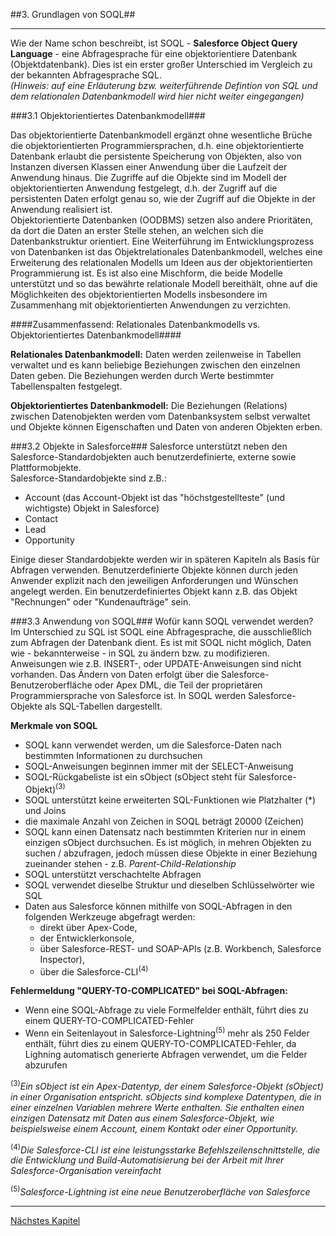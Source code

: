 ##3. Grundlagen von SOQL##
__________
Wie der Name schon beschreibt, ist SOQL - **Salesforce Object Query Language** - eine Abfragesprache für eine objektorientiere Datenbank (Objektdatenbank). Dies ist ein erster großer Unterschied im Vergleich zu der bekannten Abfragesprache SQL.   
*(Hinweis: auf eine Erläuterung bzw. weiterführende Defintion von SQL und dem relationalen Datenbankmodell wird hier nicht weiter eingegangen)*  

###3.1 Objektorientiertes Datenbankmodell###

Das objektorientierte Datenbankmodell ergänzt ohne wesentliche Brüche die objektorientierten Programmiersprachen, d.h. eine objektorientierte Datenbank erlaubt die persistente Speicherung von Objekten, also von Instanzen diversen Klassen einer Anwendung über die Laufzeit der Anwendung hinaus. Die Zugriffe auf die Objekte sind im Modell der objektorientierten Anwendung festgelegt, d.h. der Zugriff auf die persistenten Daten erfolgt genau so, wie der Zugriff auf die Objekte in der Anwendung realisiert ist.  
Objektorientierte Datenbanken (OODBMS) setzen also andere Prioritäten, da dort die Daten an erster Stelle stehen, an welchen sich die Datenbankstruktur orientiert.
Eine Weiterführung im Entwicklungsprozess von Datenbanken ist das Objektrelationales Datenbankmodell, welches eine Erweiterung des relationalen Modells um Ideen aus der objektorientierten Programmierung ist. Es ist also eine Mischform, die beide Modelle unterstützt und so das bewährte relationale Modell bereithält, ohne auf die Möglichkeiten des objektorientierten Modells insbesondere im Zusammenhang mit objektorientierten Anwendungen zu verzichten.

####Zusammenfassend: Relationales Datenbankmodells vs. Objektorientiertes Datenbankmodell####

**Relationales Datenbankmodell:** Daten werden zeilenweise in Tabellen verwaltet und es kann beliebige Beziehungen zwischen den einzelnen Daten geben. Die Beziehungen werden durch Werte bestimmter Tabellenspalten festgelegt.

**Objektorientiertes Datenbankmodell:** Die Beziehungen (Relations) zwischen Datenobjekten werden vom Datenbanksystem selbst verwaltet und Objekte können Eigenschaften und Daten von anderen Objekten erben.    


###3.2 Objekte in Salesforce###
Salesforce unterstützt neben den Salesforce-Standardobjekten auch benutzerdefinierte, externe sowie Plattformobjekte.    
Salesforce-Standardobjekte sind z.B.:
 
  * Account (das Account-Objekt ist das "höchstgestellteste" (und wichtigste) Objekt in Salesforce)
  * Contact
  * Lead
  * Opportunity    

Einige dieser Standardobjekte werden wir in späteren Kapiteln als Basis für Abfragen verwenden.
Benutzerdefinierte Objekte können durch jeden Anwender explizit nach den jeweiligen Anforderungen und Wünschen angelegt werden. Ein benutzerdefiniertes Objekt kann z.B. das Objekt "Rechnungen" oder "Kundenaufträge" sein.


###3.3 Anwendung von SOQL###
Wofür kann SOQL verwendet werden?
Im Unterschied zu SQL ist SOQL eine Abfragesprache, die ausschließlich zum Abfragen der Datenbank dient. Es ist mit SOQL nicht möglich, Daten wie - bekannterweise - in SQL zu ändern bzw. zu modifizieren. Anweisungen wie z.B. INSERT-, oder UPDATE-Anweisungen sind nicht vorhanden. Das Ändern von Daten erfolgt über die Salesforce-Benutzeroberfläche oder Apex DML, die Teil der proprietären Programmiersprache von Salesforce ist. In SOQL werden Salesforce-Objekte als SQL-Tabellen dargestellt.

**Merkmale von SOQL**

* SOQL kann verwendet werden, um die Salesforce-Daten nach bestimmten Informationen zu durchsuchen      
* SOQL-Anweisungen beginnen immer mit der SELECT-Anweisung       
* SOQL-Rückgabeliste ist ein sObject (sObject steht für Salesforce-Objekt)<sup>(3)</sup>
* SOQL unterstützt keine erweiterten SQL-Funktionen wie Platzhalter (*) und Joins
* die maximale Anzahl von Zeichen in SOQL beträgt 20000 (Zeichen)
* SOQL kann einen Datensatz nach bestimmten Kriterien nur in einem einzigen sObject durchsuchen. Es ist möglich, in mehren Objekten zu suchen / abzufragen, jedoch müssen diese Objekte in einer Beziehung zueinander stehen - z.B. *Parent-Child-Relationship*
* SOQL unterstützt verschachtelte Abfragen
* SOQL verwendet dieselbe Struktur und dieselben Schlüsselwörter wie SQL
* Daten aus Salesforce können mithilfe von SOQL-Abfragen in den folgenden Werkzeuge abgefragt werden:
  * direkt über Apex-Code, 
  * der Entwicklerkonsole, 
  * über Salesforce-REST- und SOAP-APIs (z.B. Workbench, Salesforce Inspector), 
  * über die Salesforce-CLI<sup>(4)</sup>
  
 
**Fehlermeldung "QUERY-TO-COMPLICATED" bei SOQL-Abfragen:**

* Wenn eine SOQL-Abfrage zu viele Formelfelder enthält, führt dies zu einem QUERY-TO-COMPLICATED-Fehler
* Wenn ein Seitenlayout in Salesforce-Lightning<sup>(5)</sup> mehr als 250 Felder enthält, führt dies zu einem QUERY-TO-COMPLICATED-Fehler, da Lighning automatisch generierte Abfragen verwendet, um die Felder abzurufen

<sup>(3)</sup>*Ein sObject ist ein Apex-Datentyp, der einem Salesforce-Objekt (sObject) in einer Organisation entspricht. sObjects sind komplexe Datentypen, die in einer einzelnen Variablen mehrere Werte enthalten. Sie enthalten einen einzigen Datensatz mit Daten aus einem Salesforce-Objekt, wie beispielsweise einem Account, einem Kontakt oder einer Opportunity.*

<sup>(4)</sup>*Die Salesforce-CLI ist eine leistungsstarke Befehlszeilenschnittstelle, die die Entwicklung und Build-Automatisierung bei der Arbeit mit Ihrer Salesforce-Organisation vereinfacht*

<sup>(5)</sup>*Salesforce-Lightning ist eine neue Benutzeroberfläche von Salesforce*


__________

[Nächstes Kapitel](SOQL-Types.md)